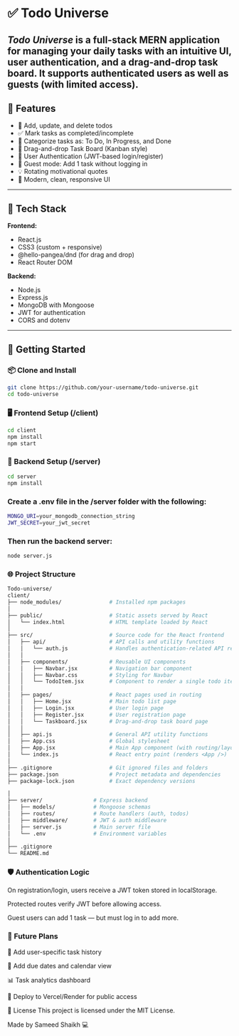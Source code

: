 # ✅ Todo Universe

*Todo Universe* is a full-stack MERN application for managing your daily tasks with an intuitive UI, user authentication, and a drag-and-drop task board. It supports authenticated users as well as guests (with limited access). 
---

## 🌟 Features

- 📝 Add, update, and delete todos  
- ✅ Mark tasks as completed/incomplete  
- 📂 Categorize tasks as: To Do, In Progress, and Done  
- 🧲 Drag-and-drop Task Board (Kanban style)  
- 👤 User Authentication (JWT-based login/register)  
- 🧪 Guest mode: Add 1 task without logging in  
- 💡 Rotating motivational quotes  
- 🎨 Modern, clean, responsive UI  

---

## 🔧 Tech Stack

**Frontend:**  
- React.js  
- CSS3 (custom + responsive)  
- @hello-pangea/dnd (for drag and drop)  
- React Router DOM  

**Backend:**  
- Node.js  
- Express.js  
- MongoDB with Mongoose  
- JWT for authentication  
- CORS and dotenv

---

## 🚀 Getting Started

### 📦 Clone and Install

```bash
git clone https://github.com/your-username/todo-universe.git
cd todo-universe
```
### 🖥️ Frontend Setup (/client)
```bash
cd client
npm install
npm start
```

### 🔧 Backend Setup (/server)
```bash
cd server
npm install
```

### Create a .env file in the /server folder with the following:
```bash
MONGO_URI=your_mongodb_connection_string
JWT_SECRET=your_jwt_secret
```

### Then run the backend server:
```bash
node server.js
```
### 🌐 Project Structure

```bash
Todo-universe/
client/
├── node_modules/               # Installed npm packages
│
├── public/                     # Static assets served by React
│   └── index.html              # HTML template loaded by React
│
├── src/                        # Source code for the React frontend
│   ├── api/                    # API calls and utility functions
│   │   └── auth.js             # Handles authentication-related API requests
│   │
│   ├── components/             # Reusable UI components
│   │   ├── Navbar.jsx          # Navigation bar component
│   │   ├── Navbar.css          # Styling for Navbar
│   │   └── TodoItem.jsx        # Component to render a single todo item
│   │
│   ├── pages/                  # React pages used in routing
│   │   ├── Home.jsx            # Main todo list page
│   │   ├── Login.jsx           # User login page
│   │   ├── Register.jsx        # User registration page
│   │   └── Taskboard.jsx       # Drag-and-drop task board page
│   │
│   ├── api.js                  # General API utility functions
│   ├── App.css                 # Global stylesheet
│   ├── App.jsx                 # Main App component (with routing/layout)
│   └── index.js                # React entry point (renders <App />)
│
├── .gitignore                  # Git ignored files and folders
├── package.json                # Project metadata and dependencies
├── package-lock.json           # Exact dependency versions

│
├── server/                # Express backend
│   ├── models/            # Mongoose schemas
│   ├── routes/            # Route handlers (auth, todos)
│   ├── middleware/        # JWT & auth middleware
│   ├── server.js          # Main server file
│   └── .env               # Environment variables
│
├── .gitignore
└── README.md
```

### 🛡️ Authentication Logic

On registration/login, users receive a JWT token stored in localStorage.

Protected routes verify JWT before allowing access.

Guest users can add 1 task — but must log in to add more.



### 🎯 Future Plans
🔁 Add user-specific task history

📅 Add due dates and calendar view

📊 Task analytics dashboard

📱 Deploy to Vercel/Render for public access



📄 License
This project is licensed under the MIT License.

Made by Sameed Shaikh 💻


